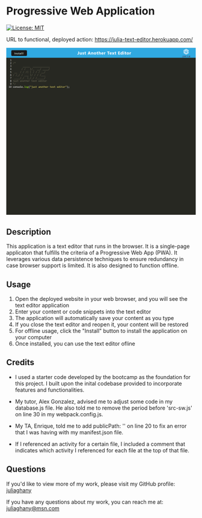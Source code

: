 # Progressive Web Application

[![License: MIT](https://img.shields.io/badge/License-MIT-yellow.svg)](https://opensource.org/licenses/MIT)

URL to functional, deployed action: https://julia-text-editor.herokuapp.com/

![Alt text](client/src/images/julia-text-editor.herokuapp.com_.png)

## Description 

This application is a text editor that runs in the browser. It is a single-page applicaton that fulfills the criteria of a Progressive Web App (PWA). It leverages various data persistence techniques to ensure redundancy in case browser support is limited. It is also designed to function offline. 

## Usage

1. Open the deployed website in your web browser, and you will see the text editor application
2. Enter your content or code snippets into the text editor 
3. The application will automatically save your content as you type
4. If you close the text editor and reopen it, your content will be restored
5. For offline usage, click the "Install" button to install the application on your computer
6. Once installed, you can use the text editor ofline

## Credits

- I used a starter code developed by the bootcamp as the foundation for this project. I built upon the inital codebase provided to incorporate features and functionalities.  

- My tutor, Alex Gonzalez, advised me to adjust some code in my database.js file. He also told me to remove the period before 'src-sw.js' on line 30 in my webpack.config.js. 

- My TA, Enrique, told me to add publicPath: '' on line 20 to fix an error that I was having with my manifest.json file. 

- If I referenced an activity for a certain file, I included a comment that indicates which activity I referenced for each file at the top of that file.

## Questions

If you'd like to view more of my work, please visit my GitHub profile: [juliaghany](https://github.com/juliaghany)

If you have any questions about my work, you can reach me at: juliaghany@msn.com